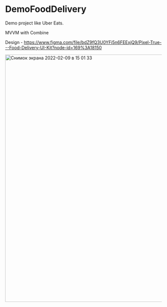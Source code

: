 # DemoFoodDelivery

Demo project like Uber Eats.

MVVM with Combine

Design - https://www.figma.com/file/bdZ9fQ3U0YFi5n6FEExjQ9/Pixel-True---Food-Delivery-UI-Kit?node-id=169%3A18150

<img width="794" alt="Снимок экрана 2022-02-09 в 15 01 33" src="https://user-images.githubusercontent.com/95777053/153206366-082f96ef-c32b-46ac-a046-3e6923c6694a.png">
